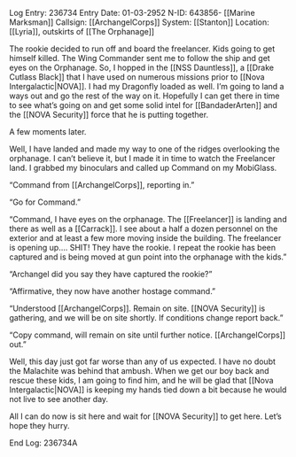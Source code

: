 Log Entry: 236734
Entry Date: 01-03-2952
N-ID: 643856- [[Marine Marksman]]
Callsign: [[ArchangelCorps]]
System: [[Stanton]]
Location: [[Lyria]], outskirts of [[The Orphanage]]

  

The rookie decided to run off and board the freelancer. Kids going to get himself killed. The Wing Commander sent me to follow the ship and get eyes on the Orphanage. So, I hopped in the [[NSS Dauntless]], a [[Drake Cutlass Black]] that I have used on numerous missions prior to [[Nova Intergalactic|NOVA]]. I had my Dragonfly loaded as well. I’m going to land a ways out and go the rest of the way on it. Hopefully I can get there in time to see what’s going on and get some solid intel for [[BandaderArten]] and the [[NOVA Security]] force that he is putting together.  

A few moments later.  

Well, I have landed and made my way to one of the ridges overlooking the orphanage. I can’t believe it, but I made it in time to watch the Freelancer land. I grabbed my binoculars and called up Command on my MobiGlass.  

“Command from [[ArchangelCorps]], reporting in.”  

“Go for Command.”  

“Command, I have eyes on the orphanage. The [[Freelancer]] is landing and there as well as a [[Carrack]]. I see about a half a dozen personnel on the exterior and at least a few more moving inside the building. The freelancer is opening up…. SHIT! They have the rookie. I repeat the rookie has been captured and is being moved at gun point into the orphanage with the kids.”

“Archangel did you say they have captured the rookie?”  

“Affirmative, they now have another hostage command.”  

“Understood [[ArchangelCorps]]. Remain on site. [[NOVA Security]] is gathering, and we will be on site shortly. If conditions change report back.”  

“Copy command, will remain on site until further notice. [[ArchangelCorps]] out.”  

Well, this day just got far worse than any of us expected. I have no doubt the Malachite was behind that ambush. When we get our boy back and rescue these kids, I am going to find him, and he will be glad that [[Nova Intergalactic|NOVA]] is keeping my hands tied down a bit because he would not live to see another day. 

All I can do now is sit here and wait for [[NOVA Security]] to get here. Let’s hope they hurry.

  

End Log: 236734A